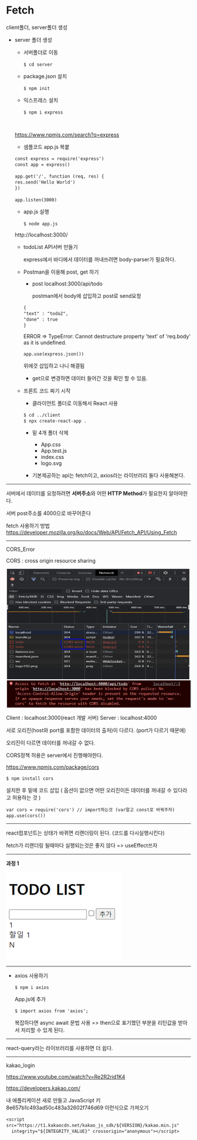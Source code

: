 # Fetch

client폴더, server폴더 생성

- server 폴더 생성

    - 서버폴더로 이동

        `$ cd server`

    - package.json 설치

        `$ npm init`

    - 익스프레스 설치

        `$ npm i express`
    

    <br/>

    https://www.npmjs.com/search?q=express


    - 샘플코드 app.js 복붙

    ```
    const express = require('express')
    const app = express()

    app.get('/', function (req, res) {
    res.send('Hello World')
    })  

    app.listen(3000)
    ```

    - app.js 실행

        `$ node app.js`

    http://localhost:3000/

    - todoList API서버 만들기

        express에서 바디에서 데이터를 꺼내쓰려면 body-parser가 필요하다.

    - Postman을 이용해 post, get 하기
        - post localhost:3000/api/todo
            
            postman에서 body에 삽입하고 post로 send요청

        ```
        {
        "text" : "todo2",
        "done" : true
        }
        ```

        
        ERROR => TypeError: Cannot destructure property 'text' of 'req.body' as it is undefined.

        ```
        app.use(express.json())
        ``` 

        위에것 삽입하고 나니 해결됨

        - get으로 변경하면 데이터 들어간 것을 확인 할 수 있음.

    - 프론트 코드 짜기 시작

        - 클라이언트 폴더로 이동해서 React 사용

        ```
        $ cd ../client
        $ npx create-react-app .
        ```
        
        - 밑 4개 폴더 삭제

            - App.css 
            - App.test.js
            -  index.css
            - logo.svg


        - 기본제공하는 api는 fetch이고, axios라는 라이브러리 둘다 사용해본다.

------------------------------

서버에서 데이터를 요청하려면 **서버주소**와 어떤 **HTTP Method**가 필요한지 알아야한다.

서버 post주소를 4000으로 바꾸어준다 

fetch 사용하기 방법
<https://developer.mozilla.org/ko/docs/Web/API/Fetch_API/Using_Fetch>


---------------------------------

CORS_Error

CORS : cross origin resource sharing


<img src="./img/CORS_Error.PNG" width="500" height="300">
<img src="./img/CORS_console.PNG" >

Client : localhost:3000(react 개발 서버)
Server : localhost:4000

서로 오리진(host와 port를 포함한 데이터의 출처)이 다르다. (port가 다르기 때문에)

오리진이 다르면 데이터를 꺼내갈 수 없다.

CORS정책 허용은 server에서 진행해야한다.

<https://www.npmjs.com/package/cors>

```
$ npm install cors
```
설치한 후 밑에 코드 삽입 ( 옵션이 없으면 어떤 오리진이든 데이터를 꺼내갈 수 있다라고 허용하는 것 )

```
var cors = require('cors') // import하는것 (var말고 const로 바꿔주자)
app.use(cors())
```

-----------------------


react컴포넌트는 상태가 바뀌면 리랜더링이 된다. (코드를 다시실행시킨다)

fetch가 리랜더링 될때마다 실행되는것은 좋지 않다 => useEffect쓰자

------------
**과정 1**

<img src="./img/1.PNG"/>


----------------
 - axios 사용하기

    ```
    $ npm i axios
    ```
    App.js에 추가
    ```
    $ import axios from 'axios';
    ```

    복잡하다면 async await 문법 사용
    => then으로 표기했던 부분을 리턴값을 받아서 처리할 수 있게 된다.
-----------------------

react-query라는 라이브러리를 사용하면 더 쉽다.

-------------------------

kakao_login


<https://www.youtube.com/watch?v=Re2R2rid1K4>

<https://developers.kakao.com/>

내 애플리케이션 새로 만들고
JavaScript 키	8e657b1c493ad50c483a32602f746d69 이런식으로 가져오기

```
<script src="https://t1.kakaocdn.net/kakao_js_sdk/${VERSION}/kakao.min.js"
  integrity="${INTEGRITY_VALUE}" crossorigin="anonymous"></script>
  ```